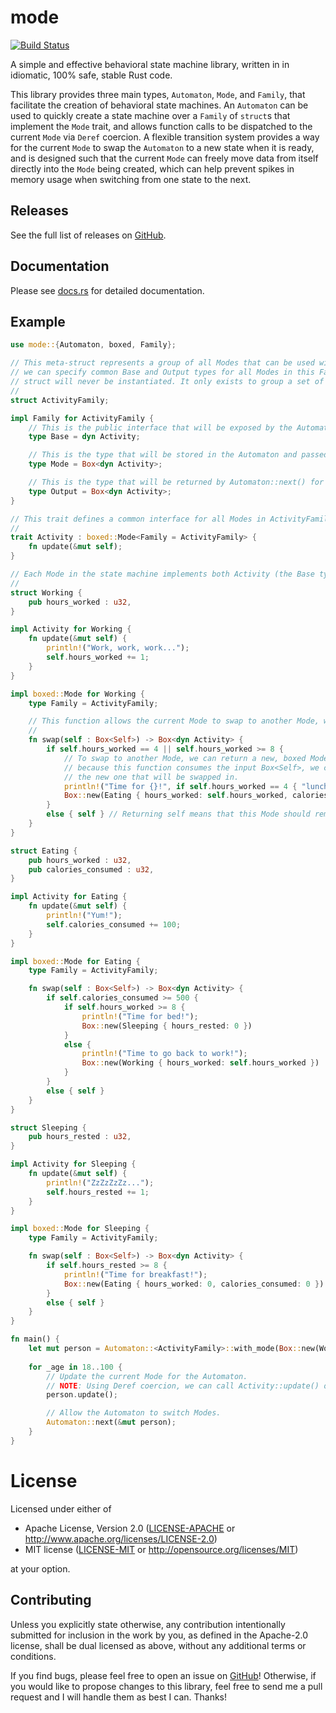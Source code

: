 # mode

[![Build Status](https://travis-ci.com/andrewtc/mode.svg?branch=master)](https://travis-ci.com/andrewtc/mode)

A simple and effective behavioral state machine library, written in in idiomatic, 100% safe, stable Rust code.

This library provides three main types, `Automaton`, `Mode`, and `Family`, that facilitate the creation of behavioral
state machines. An `Automaton` can be used to quickly create a state machine over a `Family` of `struct`s that implement
the `Mode` trait, and allows function calls to be dispatched to the current `Mode` via `Deref` coercion. A flexible
transition system provides a way for the current `Mode` to swap the `Automaton` to a new state when it is ready, and is
designed such that the current `Mode` can freely move data from itself directly into the `Mode` being created, which can
help prevent spikes in memory usage when switching from one state to the next.

## Releases
See the full list of releases on [GitHub](https://github.com/andrewtc/mode/releases).

## Documentation
Please see [docs.rs](https://docs.rs/mode) for detailed documentation.

## Example
```rust
use mode::{Automaton, boxed, Family};

// This meta-struct represents a group of all Modes that can be used with the same Automaton. By implementing Family,
// we can specify common Base and Output types for all Modes in this Family. The important thing to note is that this
// struct will never be instantiated. It only exists to group a set of Modes together.
// 
struct ActivityFamily;

impl Family for ActivityFamily {
    // This is the public interface that will be exposed by the Automaton for all Modes in this Family.
    type Base = dyn Activity;

    // This is the type that will be stored in the Automaton and passed into the Mode::swap() function.
    type Mode = Box<dyn Activity>;

    // This is the type that will be returned by Automaton::next() for all Modes in this Family.
    type Output = Box<dyn Activity>;
}

// This trait defines a common interface for all Modes in ActivityFamily.
//
trait Activity : boxed::Mode<Family = ActivityFamily> {
    fn update(&mut self);
}

// Each Mode in the state machine implements both Activity (the Base type) and boxed::Mode.
//
struct Working {
    pub hours_worked : u32,
}

impl Activity for Working {
    fn update(&mut self) {
        println!("Work, work, work...");
        self.hours_worked += 1;
    }
}

impl boxed::Mode for Working {
    type Family = ActivityFamily;

    // This function allows the current Mode to swap to another Mode, when ready.
    //
    fn swap(self : Box<Self>) -> Box<dyn Activity> {
        if self.hours_worked == 4 || self.hours_worked >= 8 {
            // To swap to another Mode, we can return a new, boxed Mode with the same signature as this one. Note that
            // because this function consumes the input Box<Self>, we can freely move state out of this Mode and into
            // the new one that will be swapped in.
            println!("Time for {}!", if self.hours_worked == 4 { "lunch" } else { "dinner" });
            Box::new(Eating { hours_worked: self.hours_worked, calories_consumed: 0 })
        }
        else { self } // Returning self means that this Mode should remain current.
    }
}

struct Eating {
    pub hours_worked : u32,
    pub calories_consumed : u32,
}

impl Activity for Eating {
    fn update(&mut self) {
        println!("Yum!");
        self.calories_consumed += 100;
    }
}

impl boxed::Mode for Eating {
    type Family = ActivityFamily;

    fn swap(self : Box<Self>) -> Box<dyn Activity> {
        if self.calories_consumed >= 500 {
            if self.hours_worked >= 8 {
                println!("Time for bed!");
                Box::new(Sleeping { hours_rested: 0 })
            }
            else {
                println!("Time to go back to work!");
                Box::new(Working { hours_worked: self.hours_worked })
            }
        }
        else { self }
    }
}

struct Sleeping {
    pub hours_rested : u32,
}

impl Activity for Sleeping {
    fn update(&mut self) {
        println!("ZzZzZzZz...");
        self.hours_rested += 1;
    }
}

impl boxed::Mode for Sleeping {
    type Family = ActivityFamily;

    fn swap(self : Box<Self>) -> Box<dyn Activity> {
        if self.hours_rested >= 8 {
            println!("Time for breakfast!");
            Box::new(Eating { hours_worked: 0, calories_consumed: 0 })
        }
        else { self }
    }
}

fn main() {
    let mut person = Automaton::<ActivityFamily>::with_mode(Box::new(Working { hours_worked: 0 }));
    
    for _age in 18..100 {
        // Update the current Mode for the Automaton.
        // NOTE: Using Deref coercion, we can call Activity::update() on the inner Mode through the Automaton itself.
        person.update();

        // Allow the Automaton to switch Modes.
        Automaton::next(&mut person);
    }
}
```

# License
Licensed under either of

 * Apache License, Version 2.0 ([LICENSE-APACHE](https://github.com/andrewtc/mode/blob/master/LICENSE-APACHE) or 
   http://www.apache.org/licenses/LICENSE-2.0)
 * MIT license ([LICENSE-MIT](https://github.com/andrewtc/mode/blob/master/LICENSE-MIT) or
   http://opensource.org/licenses/MIT)

at your option.

## Contributing
Unless you explicitly state otherwise, any contribution intentionally submitted for inclusion in the work by you, as
defined in the Apache-2.0 license, shall be dual licensed as above, without any additional terms or conditions.

If you find bugs, please feel free to open an issue on [GitHub](https://github.com/andrewtc/mode/issues)! Otherwise, if
you would like to propose changes to this library, feel free to send me a pull request and I will handle them as best I
can. Thanks!